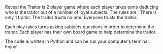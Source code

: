 Reveal the Traitor is 2 player game where each player takes turns deducing who is the traitor out of a number of loyal subjects.
The rules are :
    There is only 1 traitor.
    The traitor trusts no one.
    Everyone trusts the traitor.

Each play takes turns asking subjects questions in order to determine the traitor.  Each player has their own board game to help determine the traitor.

The code is written in Python and can be run your computer's terminal.  Enjoy!
